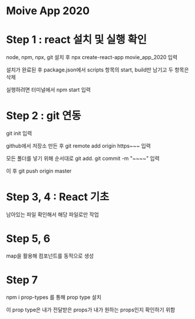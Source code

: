 # Moive App 2020


# Step 1 : react 설치 및 실행 확인
node, npm, npx, git 설치 후
npx create-react-app movie_app_2020 입력

설치가 완료된 후 package.json에서 scripts 항목의 start, build만 남기고 두 항목은 삭제

실행하려면 터미널에서 npm start 입력


# Step 2 : git 연동
git init 입력

github에서 저장소 만든 후
git remote add origin https~~~ 입력

모든 폴더를 넣기 위해 순서대로
git add.
git commit -m "~~~~" 입력

이 후 git push origin master

# Step 3, 4 : React 기초
남아있는 파일 확인해서 해당 파일로만 작업

# Step 5, 6
map을 활용해 컴포넌트를 동적으로 생성

# Step 7
npm i prop-types 를 통해 prop type 설치

이 prop type은 내가 전달받은 props가 내가 원하는 props인지 확인하기 위함